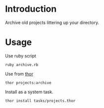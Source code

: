 Introduction
============

Archive old projects littering up your directory.

Usage
=====

Use ruby script

    ruby archive.rb

Use from [thor](https://github.com/wycats/thor)

    thor projects:archive

Install as a system task.

    thor install tasks/projects.thor
